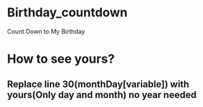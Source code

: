 # Birthday_countdown
 Count Down to My Birthday

# How to see yours?

## Replace line 30(monthDay[variable]) with yours(Only day and month) no year needed 